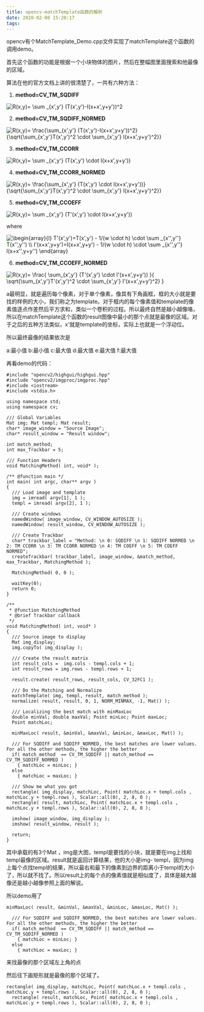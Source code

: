```yaml
---
title: opencv-matchTemplate函数的解析
date: 2020-02-08 15:20:17
tags:
---
```

opencv有个MatchTemplate_Demo.cpp文件实现了matchTemplate这个函数的调用demo。

首先这个函数的功能是根据一个小块物体的图片，然后在整幅图里面搜索和他最像的区域。

算法在他的官方文档上讲的很清楚了，一共有六种方法：

  1. **method=CV_TM_SQDIFF**

![R\(x,y\)= \\sum _{x',y'} \(T\(x',y'\)-I\(x+x',y+y'\)\)^2](0.png)

  2. **method=CV_TM_SQDIFF_NORMED**

![R\(x,y\)= \\frac{\\sum_{x',y'}
\(T\(x',y'\)-I\(x+x',y+y'\)\)^2}{\\sqrt{\\sum_{x',y'}T\(x',y'\)^2 \\cdot
\\sum_{x',y'} I\(x+x',y+y'\)^2}}](1.png)

  3. **method=CV_TM_CCORR**

![R\(x,y\)= \\sum _{x',y'} \(T\(x',y'\)  \\cdot I\(x+x',y+y'\)\)](2.png)

  4. **method=CV_TM_CCORR_NORMED**

![R\(x,y\)= \\frac{\\sum_{x',y'} \(T\(x',y'\) \\cdot
I\(x+x',y+y'\)\)}{\\sqrt{\\sum_{x',y'}T\(x',y'\)^2 \\cdot \\sum_{x',y'}
I\(x+x',y+y'\)^2}}](3.png)

  5. **method=CV_TM_CCOEFF**

![R\(x,y\)= \\sum _{x',y'} \(T'\(x',y'\)  \\cdot I\(x+x',y+y'\)\)](4.png)

where

![\\begin{array}{l} T'\(x',y'\)=T\(x',y'\) - 1/\(w  \\cdot h\)  \\cdot \\sum
_{x'',y''} T\(x'',y''\) \\\\ I'\(x+x',y+y'\)=I\(x+x',y+y'\) - 1/\(w  \\cdot
h\)  \\cdot \\sum _{x'',y''} I\(x+x'',y+y''\) \\end{array}](5.png)

  6. **method=CV_TM_CCOEFF_NORMED**

![R\(x,y\)= \\frac{ \\sum_{x',y'} \(T'\(x',y'\) \\cdot I'\(x+x',y+y'\)\) }{
\\sqrt{\\sum_{x',y'}T'\(x',y'\)^2 \\cdot \\sum_{x',y'} I'\(x+x',y+y'\)^2}
}](6.png)

  

a最明显，就是遍历每个像素，对于单个像素，像其有下角画框，框的大小就是要找的样例的大小，我们称之为template。对于框内的每个像素值和template的像素值逐点作差然后平方求和，类似一个卷积的过程。所以最终自然是越小越像咯，所以在matchTemplate这个函数的result图像中最小的那个点就是最像的区域。对于之后的五种方法类似，x'就是template的坐标，实际上也就是一个浮动位。

所以最终最像的结果依次是

a:最小值 b:最小值 c:最大值 d:最大值 e:最大值 f:最大值

  

再看demo的代码：

    
    
    #include "opencv2/highgui/highgui.hpp"
    #include "opencv2/imgproc/imgproc.hpp"
    #include <iostream>
    #include <stdio.h>
    
    using namespace std;
    using namespace cv;
    
    /// Global Variables
    Mat img; Mat templ; Mat result;
    char* image_window = "Source Image";
    char* result_window = "Result window";
    
    int match_method;
    int max_Trackbar = 5;
    
    /// Function Headers
    void MatchingMethod( int, void* );
    
    /** @function main */
    int main( int argc, char** argv )
    {
      /// Load image and template
      img = imread( argv[1], 1 );
      templ = imread( argv[2], 1 );
    
      /// Create windows
      namedWindow( image_window, CV_WINDOW_AUTOSIZE );
      namedWindow( result_window, CV_WINDOW_AUTOSIZE );
    
      /// Create Trackbar
      char* trackbar_label = "Method: \n 0: SQDIFF \n 1: SQDIFF NORMED \n 2: TM CCORR \n 3: TM CCORR NORMED \n 4: TM COEFF \n 5: TM COEFF NORMED";
      createTrackbar( trackbar_label, image_window, &match_method, max_Trackbar, MatchingMethod );
    
      MatchingMethod( 0, 0 );
    
      waitKey(0);
      return 0;
    }
    
    /**
     * @function MatchingMethod
     * @brief Trackbar callback
     */
    void MatchingMethod( int, void* )
    {
      /// Source image to display
      Mat img_display;
      img.copyTo( img_display );
    
      /// Create the result matrix
      int result_cols =  img.cols - templ.cols + 1;
      int result_rows = img.rows - templ.rows + 1;
    
      result.create( result_rows, result_cols, CV_32FC1 );
    
      /// Do the Matching and Normalize
      matchTemplate( img, templ, result, match_method );
      normalize( result, result, 0, 1, NORM_MINMAX, -1, Mat() );
    
      /// Localizing the best match with minMaxLoc
      double minVal; double maxVal; Point minLoc; Point maxLoc;
      Point matchLoc;
    
      minMaxLoc( result, &minVal, &maxVal, &minLoc, &maxLoc, Mat() );
    
      /// For SQDIFF and SQDIFF_NORMED, the best matches are lower values. For all the other methods, the higher the better
      if( match_method  == CV_TM_SQDIFF || match_method == CV_TM_SQDIFF_NORMED )
        { matchLoc = minLoc; }
      else
        { matchLoc = maxLoc; }
    
      /// Show me what you got
      rectangle( img_display, matchLoc, Point( matchLoc.x + templ.cols , matchLoc.y + templ.rows ), Scalar::all(0), 2, 8, 0 );
      rectangle( result, matchLoc, Point( matchLoc.x + templ.cols , matchLoc.y + templ.rows ), Scalar::all(0), 2, 8, 0 );
    
      imshow( image_window, img_display );
      imshow( result_window, result );
    
      return;
    }

  
其中承载的有3个Mat ，img是大图，templ是要找的小块，就是要在img上找和templ最像的区域。result就是返回计算结果，他的大小是img-
templ，因为img上每个点找templ的结果，所以最右和最下的像素到边界的距离小于templ的大小了，所以就不找了。所以result上的每个点的像素值就是相似度了，具体是越大越像还是越小越像参照上面的解说。

所以demo用了

    
    
    minMaxLoc( result, &minVal, &maxVal, &minLoc, &maxLoc, Mat() );
    
      /// For SQDIFF and SQDIFF_NORMED, the best matches are lower values. For all the other methods, the higher the better
      if( match_method  == CV_TM_SQDIFF || match_method == CV_TM_SQDIFF_NORMED )
        { matchLoc = minLoc; }
      else
        { matchLoc = maxLoc; }
    

  

来找最像的那个区域左上角的点

然后往下画矩形就是最像的那个区域了。

    
    
    rectangle( img_display, matchLoc, Point( matchLoc.x + templ.cols , matchLoc.y + templ.rows ), Scalar::all(0), 2, 8, 0 );
      rectangle( result, matchLoc, Point( matchLoc.x + templ.cols , matchLoc.y + templ.rows ), Scalar::all(0), 2, 8, 0 );

  

